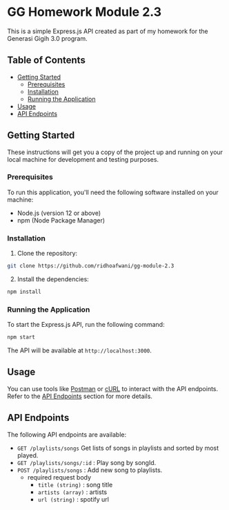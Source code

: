 # GG Homework Module 2.3

This is a simple Express.js API created as part of my homework for the Generasi Gigih 3.0 program.

## Table of Contents

- [Getting Started](#getting-started)
  - [Prerequisites](#prerequisites)
  - [Installation](#installation)
  - [Running the Application](#running-the-application)
- [Usage](#usage)
- [API Endpoints](#api-endpoints)

## Getting Started

These instructions will get you a copy of the project up and running on your local machine for development and testing purposes.

### Prerequisites

To run this application, you'll need the following software installed on your machine:

- Node.js (version 12 or above)
- npm (Node Package Manager)

### Installation

1. Clone the repository:

```bash
git clone https://github.com/ridhoafwani/gg-module-2.3
```

2. Install the dependencies:

```bash
npm install
```

### Running the Application

To start the Express.js API, run the following command:

```bash
npm start
```

The API will be available at `http://localhost:3000`.

## Usage

You can use tools like [Postman](https://www.postman.com/) or [cURL](https://curl.se/) to interact with the API endpoints. Refer to the [API Endpoints](#api-endpoints) section for more details.

## API Endpoints

The following API endpoints are available:

- `GET /playlists/songs` Get lists of songs in playlists and sorted by most played.
- `GET /playlists/songs/:id` : Play song by songId.
- `POST /playlists/songs` : Add new song to playlists.
  - required request body
    - `title (string)` : song title
    - `artists (array)` : artists
    - `url (string)` : spotify url
